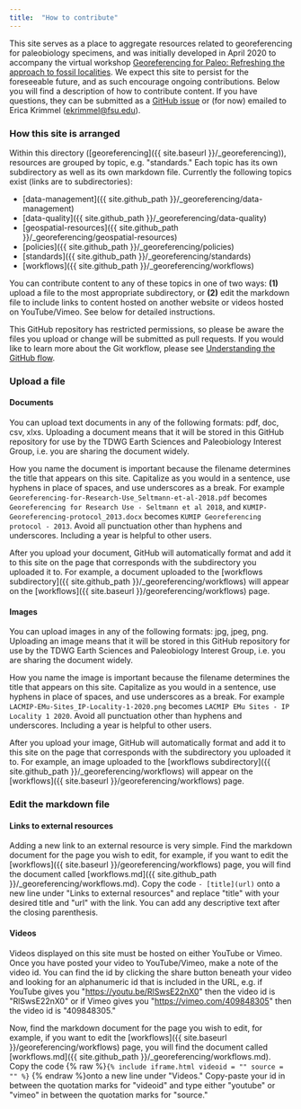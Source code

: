 ```yaml
---
title:  "How to contribute"
---
```


This site serves as a place to aggregate resources related to georeferencing for paleobiology specimens, and was initially developed in April 2020 to accompany the virtual workshop [Georeferencing for Paleo: Refreshing the approach to fossil localities](2020-workshop). We expect this site to persist for the foreseeable future, and as such encourage ongoing contributions. Below you will find a description of how to contribute content. If you have questions, they can be submitted as a [GitHub issue](https://github.com/tdwg/esp/issues) or (for now) emailed to Erica Krimmel (ekrimmel@fsu.edu).

### How this site is arranged

Within this directory ([georeferencing]({{ site.baseurl }}/_georeferencing)), resources are grouped by topic, e.g. "standards." Each topic has its own subdirectory as well as its own markdown file. Currently the following topics exist (links are to subdirectories):
- [data-management]({{ site.github_path }}/_georeferencing/data-management)
- [data-quality]({{ site.github_path }}/_georeferencing/data-quality)
- [geospatial-resources]({{ site.github_path }}/_georeferencing/geospatial-resources)
- [policies]({{ site.github_path }}/_georeferencing/policies)
- [standards]({{ site.github_path }}/_georeferencing/standards)
- [workflows]({{ site.github_path }}/_georeferencing/workflows)

You can contribute content to any of these topics in one of two ways: **(1)** upload a file to the most appropriate subdirectory, or **(2)** edit the markdown file to include links to content hosted on another website or videos hosted on YouTube/Vimeo. See below for detailed instructions.

This GitHub repository has restricted permissions, so please be aware the files you upload or change will be submitted as pull requests. If you would like to learn more about the Git workflow, please see [Understanding the GitHub flow](https://guides.github.com/introduction/flow/).

### Upload a file

#### Documents

You can upload text documents in any of the following formats: pdf, doc, csv, xlxs. Uploading a document means that it will be stored in this GitHub repository for use by the TDWG Earth Sciences and Paleobiology Interest Group, i.e. you are sharing the document widely.

How you name the document is important because the filename determines the title that appears on this site. Capitalize as you would in a sentence, use hyphens in place of spaces, and use underscores as a break. For example `Georeferencing-for-Research-Use_Seltmann-et-al-2018.pdf` becomes `Georeferencing for Research Use - Seltmann et al 2018`, and `KUMIP-Georeferencing-protocol_2013.docx` becomes `KUMIP Georeferencing protocol - 2013`. Avoid all punctuation other than hyphens and underscores. Including a year is helpful to other users.

After you upload your document, GitHub will automatically format and add it to this site on the page that corresponds with the subdirectory you uploaded it to. For example, a document uploaded to the [workflows subdirectory]({{ site.github_path }}/_georeferencing/workflows) will appear on the [workflows]({{ site.baseurl }}/georeferencing/workflows) page.

#### Images

You can upload images in any of the following formats: jpg, jpeg, png. Uploading an image means that it will be stored in this GitHub repository for use by the TDWG Earth Sciences and Paleobiology Interest Group, i.e. you are sharing the document widely.

How you name the image is important because the filename determines the title that appears on this site. Capitalize as you would in a sentence, use hyphens in place of spaces, and use underscores as a break. For example `LACMIP-EMu-Sites_IP-Locality-1-2020.png` becomes `LACMIP EMu Sites - IP Locality 1 2020`. Avoid all punctuation other than hyphens and underscores. Including a year is helpful to other users.

After you upload your image, GitHub will automatically format and add it to this site on the page that corresponds with the subdirectory you uploaded it to. For example, an image uploaded to the [workflows subdirectory]({{ site.github_path }}/_georeferencing/workflows) will appear on the [workflows]({{ site.baseurl }}/georeferencing/workflows) page.

### Edit the markdown file

#### Links to external resources

Adding a new link to an external resource is very simple. Find the markdown document for the page you wish to edit, for example, if you want to edit the [workflows]({{ site.baseurl }}/georeferencing/workflows) page, you will find the document called [workflows.md]({{ site.github_path }}/_georeferencing/workflows.md). Copy the code `- [title](url)` onto a new line under "Links to external resources" and replace "title" with your desired title and "url" with the link. You can add any descriptive text after the closing parenthesis.

#### Videos

Videos displayed on this site must be hosted on either YouTube or Vimeo. Once you have posted your video to YouTube/Vimeo, make a note of the video id. You can find the id by clicking the share button beneath your video and looking for an alphanumeric id that is included in the URL, e.g. if YouTube gives you "https://youtu.be/RlSwsE22nX0" then the video id is "RlSwsE22nX0" or if Vimeo gives you "https://vimeo.com/409848305" then the video id is "409848305."

Now, find the markdown document for the page you wish to edit, for example, if you want to edit the [workflows]({{ site.baseurl }}/georeferencing/workflows) page, you will find the document called [workflows.md]({{ site.github_path }}/_georeferencing/workflows.md). Copy the code {% raw %}`{% include iframe.html videoid = "" source = "" %}` {% endraw %}onto a new line under "Videos." Copy-paste your id in between the quotation marks for "videoid" and type either "youtube" or "vimeo" in between the quotation marks for "source."
